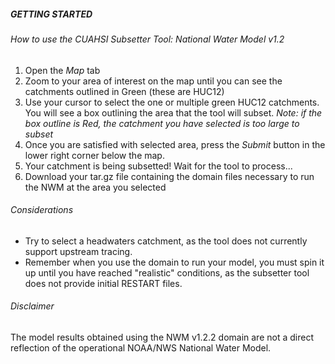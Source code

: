 ##### **GETTING STARTED**  


###### How to use the CUAHSI Subsetter Tool: National Water Model v1.2


1. Open the _Map_ tab
2. Zoom to your area of interest on the map until you can see the catchments outlined in Green (these are HUC12)
3. Use your cursor to select the one or multiple green HUC12 catchments. You will see a box outlining the area that the tool will subset. _Note: if the box outline is Red, the catchment you have selected is too large to subset_
4. Once you are satisfied with selected area, press the _Submit_ button in the lower right corner below the map.
5. Your catchment is being subsetted! Wait for the tool to process...
6. Download your tar.gz file containing the domain files necessary to run the NWM at the area you selected

###### Considerations
- Try to select a headwaters catchment, as the tool does not currently support upstream tracing.
- Remember when you use the domain to run your model, you must spin it up until you have reached "realistic" conditions, as the subsetter tool does not provide initial RESTART files.

###### Disclaimer  
The model results obtained using the NWM v1.2.2 domain are not a direct reflection of the operational NOAA/NWS National Water Model. 

